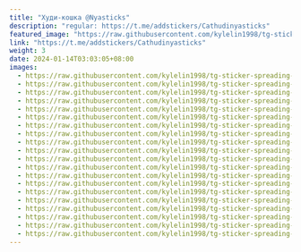 ```yaml
---
title: "Худи-кошка @Nyasticks"
description: "regular: https://t.me/addstickers/Cathudinyasticks"
featured_image: "https://raw.githubusercontent.com/kylelin1998/tg-sticker-spreading-worldwide-images/main/img/64c77c28-02f2-45eb-9954-fa24027783e0.jpg"
link: "https://t.me/addstickers/Cathudinyasticks"
weight: 3
date: 2024-01-14T03:03:05+08:00
images:
  - https://raw.githubusercontent.com/kylelin1998/tg-sticker-spreading-worldwide-images/main/img/64c77c28-02f2-45eb-9954-fa24027783e0.jpg
  - https://raw.githubusercontent.com/kylelin1998/tg-sticker-spreading-worldwide-images/main/img/bd006bcc-a8cf-4818-b53b-0d1bfc485fb7.jpg
  - https://raw.githubusercontent.com/kylelin1998/tg-sticker-spreading-worldwide-images/main/img/70b583f9-dfad-4549-aa8c-8cfb37d65f70.jpg
  - https://raw.githubusercontent.com/kylelin1998/tg-sticker-spreading-worldwide-images/main/img/f3433b0a-fc3f-4d32-9f1d-4bee7bdb4a96.jpg
  - https://raw.githubusercontent.com/kylelin1998/tg-sticker-spreading-worldwide-images/main/img/aa201e2e-b9b3-4c11-82db-efbc9b3d903e.jpg
  - https://raw.githubusercontent.com/kylelin1998/tg-sticker-spreading-worldwide-images/main/img/d17bbca0-5f5e-459b-827e-9943c1663ea2.jpg
  - https://raw.githubusercontent.com/kylelin1998/tg-sticker-spreading-worldwide-images/main/img/3039fe71-a996-4b1e-a007-a9158cb4c5f5.jpg
  - https://raw.githubusercontent.com/kylelin1998/tg-sticker-spreading-worldwide-images/main/img/a3bd6136-f7f8-47f3-81f9-4e922f3b7678.jpg
  - https://raw.githubusercontent.com/kylelin1998/tg-sticker-spreading-worldwide-images/main/img/209f3d0e-e45e-480e-b27b-9369570049bb.jpg
  - https://raw.githubusercontent.com/kylelin1998/tg-sticker-spreading-worldwide-images/main/img/bdf5326a-90fa-4e0f-a5b4-d05ada8ffeba.jpg
  - https://raw.githubusercontent.com/kylelin1998/tg-sticker-spreading-worldwide-images/main/img/e6bed0e2-3663-4fbb-a40a-bcd0c647837c.jpg
  - https://raw.githubusercontent.com/kylelin1998/tg-sticker-spreading-worldwide-images/main/img/e61187e3-075e-4b01-85ea-7f332f7703de.jpg
  - https://raw.githubusercontent.com/kylelin1998/tg-sticker-spreading-worldwide-images/main/img/62170f92-b82e-4f3a-b8d5-cab16ea826aa.jpg
  - https://raw.githubusercontent.com/kylelin1998/tg-sticker-spreading-worldwide-images/main/img/a2c4662c-2348-4bcf-b311-64e9c0e20483.jpg
  - https://raw.githubusercontent.com/kylelin1998/tg-sticker-spreading-worldwide-images/main/img/48f318c7-bb55-42c8-8416-af1078d51346.jpg
  - https://raw.githubusercontent.com/kylelin1998/tg-sticker-spreading-worldwide-images/main/img/970fcc34-a0c8-4854-b5fe-5f4a1292bc39.jpg
  - https://raw.githubusercontent.com/kylelin1998/tg-sticker-spreading-worldwide-images/main/img/b1776cda-2de5-4148-8b69-9d8b18e019c9.jpg
  - https://raw.githubusercontent.com/kylelin1998/tg-sticker-spreading-worldwide-images/main/img/f77382d0-0e21-4440-97bc-d3a3bdc43660.jpg
  - https://raw.githubusercontent.com/kylelin1998/tg-sticker-spreading-worldwide-images/main/img/c8830b35-cfab-4f5b-8ea0-ee364fa2d892.jpg
  - https://raw.githubusercontent.com/kylelin1998/tg-sticker-spreading-worldwide-images/main/img/7fc1b537-3ab3-48c1-a141-4512e69c6c90.jpg
---
```


